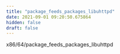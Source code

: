 ```yaml
---
title: "package_feeds_packages_libuhttpd"
date: 2021-09-01 09:20:50.675864
hidden: false
draft: false
---
```


x86/64/package_feeds_packages_libuhttpd

